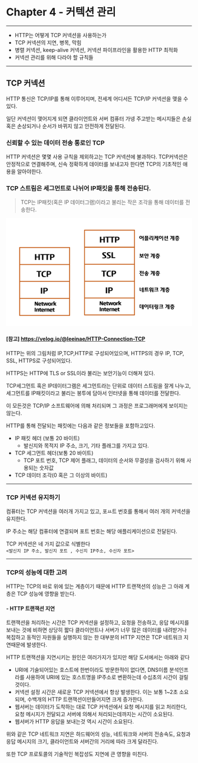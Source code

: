 # Chapter 4 - 커텍션 관리 

---

- HTTP는 어떻게 TCP 커넥션을 사용하는가
- TCP 커넥션의 지연, 병목, 막힘
- 병렬 커넥션, keep-alive 커넥션, 커넥션 파이프라인을 활용한 HTTP 최적화
- 커넥션 관리를 위해 다라야 할 규칙들


---
 

## TCP 커넥션 

HTTP 통신은 TCP/IP를 통해 이루어지며, 전세계 어디서든 TCP/IP 커넥션을 맺을 수 있다. 

일단 커넥션이 맺어지게 되면 클라이언트와 서버 컴퓨터 가넹 주고받는 메시지들은 손실 혹은 손상되거나 순서가 바뀌지 않고 안전하게 전달된다.



### 신뢰할 수 있는 데이터 전송 통로인 TCP

HTTP 커넥션은 몇몇 사용 규칙을 제외하고는 TCP 커넥션에 불과하다. TCP커넥션은 안정적으로 연결해주며, 신속 정확하게 데이터를 보내고자 한다면
TCP의 기초적인 애용을 알아야한다.

### TCP 스트림은 세그먼트로 나뉘어 IP패킷을 통해 전송된다.

> TCP는 IP패킷(혹은 IP 데이터그램)이라고 불리는 작은 조각을 통해 데이터를 전송한다.

![img.png](img.png)
#### [참고] https://velog.io/@leeinae/HTTP-Connection-TCP

HTTP는 위의 그림처럼 IP,TCP,HTTP로 구성되어있으며, HTTPS의 경우 IP, TCP, SSL, HTTPS로 구성되어있다.

HTTPS는 HTTP에 TLS or SSL이라 불리는 보안기능이 더해져 있다.  

TCP세그먼트 혹은 IP데이터그램은 세그먼트라는 단위로 데이터 스트림을 잘게 나누고, 세그먼트를 IP패킷이라고 불리는 봉투에 담아서
인터넷을 통해 데이터를 전달한다.

이 모든것은 TCP/IP 소프트웨어에 의해 처리되며 그 과정은 프로그래머에게 보이지는 않는다.

HTTP를 통해 전달되는 패킷에는 다음과 같은 정보들을 포함하고있다.

- IP 패킷 헤더 (보통 20 바이트)
  - 발신지와 목적지 IP 주소, 크기, 기타 플래그를 가지고 있다.
- TCP 세그먼트 헤더(보통 20 바이트)
  - TCP 포트 번호, TCP 제어 플래그, 데이터의 순서와 무결성을 검사하기 위해 사용되는 숫자값
- TCP 데이터 조각(0 혹은 그 이상의 바이트)

---

### TCP 커넥션 유지하기

컴퓨터는 TCP 커넥션을 여러개 가지고 있고, 포ㅛ트 번호를 통해서 여러 개의 커넥션을 유지한다.

IP 주소는 해당 컴퓨터에 연결되며 포트 번호는 해당 애플리케이션으로 전달된다. 

TCP 커넥션은 네 가지 값으로 식별한다 <br>
`<발신지 IP 주소, 발신지 포트 , 수신지 IP주소, 수신자 포트>`


---

### TCP의 성능에 대한 고려 

HTTP는  TCP의 바로 위에 있는 계층이기 때문에 HTTP 트랜잭션의 성능은 그 아래 계층은 TCP 성능에 영향을 받는다.


#### -  HTTP 트랜잭션 지연

트랜잭션을 처리하는 시간은 TCP 커넥션을 설정하고, 요청을 전송하고, 응답 메시지를 보내는 것에 비하면 상당히 짧다
클라이언트나 서버가 너무 많은 데이터를 내려받거나 복잡하고 동적인 자원들을 실행하지 않는 한 대부분의 HTTP 지연은
TCP 네트워크 지연때문에 발생한다.

HTTP 트랜잭션을 지연시키는 원인은 여러가지가 있지만 해당 도서에서는 아래와 같다

 - URI에 기술되어있는 호스트에 한번이라도 방문한적이 없다면, DNS이름 분석인프라를 사용하여 URI에 있는 호스트명을 IP주소로 변환하는데 수십초의 시간이 걸릴것이다.
 - 커넥션 설정 시간은 새로운 TCP 커넥션에서 항상 발생한다. 이는 보통 1~2초 소요되며, 수백개의 HTTP 트랜잭션이만들어지면 크게 증가한다.
 - 웹서버는 데이터가 도착하는 대로 TCP 커넥션에서 요청 메시지를 읽고 처리한다, 요청 메시지가 전달되고 서버에 의해서 처리되는데까지는 시간이 소요된다.
 - 웹서버가 HTTP 응답을 보내는것 역시 시간이 소요된다.

위와 같은 TCP 네트워크 지연은 하드웨어의 성능, 네트워크와 서버의 전송속도, 요청과 응답 메시지의 크기, 클라이언트와 서버간의 거리에 따라 크게 달라진다.

또한 TCP 프로토콜의 기술적인 복잡성도 지연에 큰 영향을 미친다.